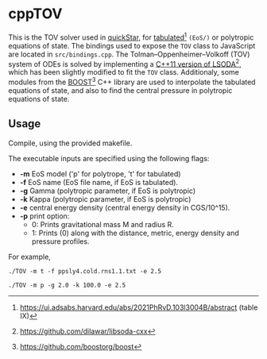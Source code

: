 # cppTOV

This is the TOV solver used in [quickStar](https://github.com/esmyrnio/quickStar), for [tabulated](https://ui.adsabs.harvard.edu/abs/2021PhRvD.103l3004B/abstract)[^1] ```(EoS/)``` or polytropic equations of state. The bindings used to expose the ```TOV``` class to JavaScript are located in ```src/bindings.cpp```.
The Tolman–Oppenheimer–Volkoff (TOV) system of ODEs is solved by implementing a [C++11 version of LSODA](https://github.com/dilawar/libsoda-cxx)[^2], which has been slightly modified to fit the ```TOV``` class. 
Additionaly, some modules from the [BOOST](https://github.com/boostorg/boost)[^3] C++ library are used to interpolate the tabulated equations of state, 
and also to find the central pressure in polytropic equations of state.

## Usage

Compile, using the provided makefile.

The executable inputs are specified using the following flags:

- **-m** EoS model ('p' for polytrope, 't' for tabulated)
- **-f** EoS name (EoS file name, if EoS is tabulated).
- **-g** Gamma (polytropic parameter, if EoS is polytropic)
- **-k** Kappa (polytropic parameter, if EoS is polytropic)
- **-e** central energy density (central energy density in CGS/10^15).
- **-p** print option:
    -  0: Prints gravitational mass M and radius R.
    -  1: Prints (0) along with the distance, metric, energy density and pressure profiles.

For example,

```
./TOV -m t -f ppsly4.cold.rns1.1.txt -e 2.5
```
```
./TOV -m p -g 2.0 -k 100.0 -e 2.5
```


[^1]:https://ui.adsabs.harvard.edu/abs/2021PhRvD.103l3004B/abstract (table IX)
[^2]:https://github.com/dilawar/libsoda-cxx
[^3]:https://github.com/boostorg/boost

